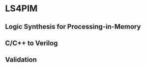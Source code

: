 # LS4PIM
 Logic Synthesis for Processing-in-Memory
 -------------------------------------------
 
 ## C/C++ to Verilog
 
 ## Validation
 

